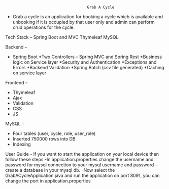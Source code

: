 				                        Grab A Cycle
                                    

-	Grab a cycle is an application for booking a cycle which is available and unbooking if it is occupied by that user only and admin can perform crud operations for the cycle.

Tech Stack –
Spring Boot and MVC
Thymeleaf
MySQL

Backend – 
-	Spring Boot 
*Two Controllers – Spring MVC and Spring Rest
*Business logic on Service layer
*Security and Authentication
*Exceptions and Errors
*Backend Validation
*Spring Batch (csv file generated)
*Caching on service layer


Frontend – 
-	Thymeleaf
-	Ajax
-	Validation 
-	CSS
-	JS

MySQL –
-	Four tables (user, cycle, role, user_role)
-	Inserted 750000 rows into DB
-	Indexing


User Guide
	- If you want to start the application on your local device then follow these steps
 		-In application.properties change the username and password for mysql connection to your mysql username and password
   		-create a database in your mysql db.
     		-Now select the GrabACycleApplication.java and run the application on port 8091, you can change the port in application.properties
